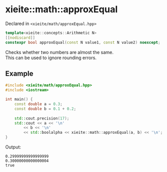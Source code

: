 # xieite::math::approxEqual
Declared in `<xieite/math/approxEqual.hpp>`
```cpp
template<xieite::concepts::Arithmetic N>
[[nodiscard]]
constexpr bool approxEqual(const N value1, const N value2) noexcept;
```
Checks whether two numbers are almost the same.
<br/>
This can be used to ignore rounding errors.
## Example
```cpp
#include <xieite/math/approxEqual.hpp>
#include <iostream>

int main() {
	const double a = 0.3;
	const double b = 0.1 + 0.2;
	
	std::cout.precision(17);
	std::cout << a << '\n'
		<< b << '\n'
		<< std::boolalpha << xieite::math::approxEqual(a, b) << '\n';
}
```
Output:
```
0.29999999999999999
0.30000000000000004
true
```
